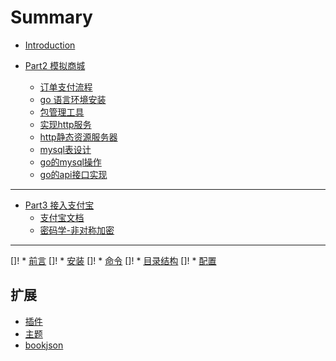 # Summary

* [Introduction](README.md)

* [Part2 模拟商城](two_shop/README.md)
    * [订单支付流程](two_shop/payflow.md)
    * [go 语言环境安装](two_shop/goinstall.md)
    * [包管理工具](two_shop/gomod.md)
    * [实现http服务](two_shop/http.md)
    * [http静态资源服务器](two_shop/http静态资源服务器.md)
    * [mysql表设计](two_shop/mysql表设计.md)
    * [go的mysql操作](two_shop/go的mysql操作.md)
    * [go的api接口实现](two_shop/go的api接口实现.md)

--- 

* [Part3 接入支付宝](alipay/README.md)
    * [支付宝文档](alipay/flow.md)
    * [密码学-非对称加密](alipay/secret.md)

---

[]! * [前言](introduction.md)
[]! * [安装](installation.md)
[]! * [命令](commands.md)
[]! * [目录结构](structure.md)
[]! * [配置](settings.md)

## 扩展
* [插件](plugins.md)
* [主题](themes.md)
* [bookjson](bookjson.md)
